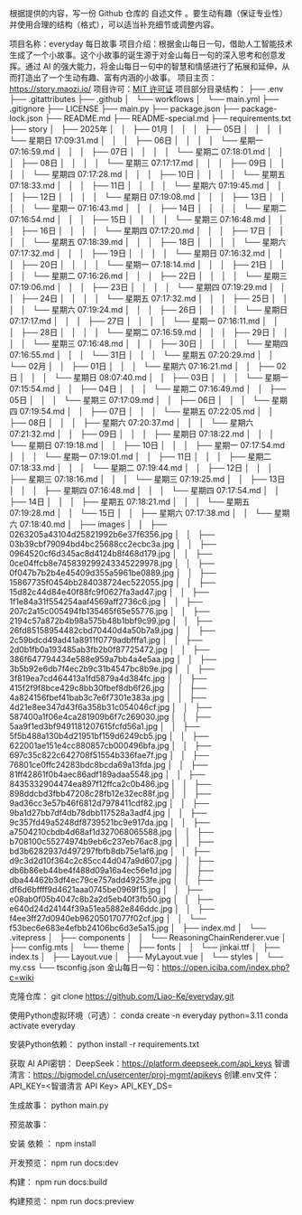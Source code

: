根据提供的内容，写一份 Github 仓库的 自述文件 。要生动有趣（保证专业性）并使用合理的结构（格式），可以适当补充细节或调整内容。


项目名称：everyday 每日故事
项目介绍：根据金山每日一句，借助人工智能技术生成了一个小故事。这个小故事的诞生源于对金山每日一句的深入思考和创意发挥。通过 AI 的强大能力，将金山每日一句中的智慧和情感进行了拓展和延伸，从而打造出了一个生动有趣、富有内涵的小故事。
项目主页：https://story.maozi.io/
项目许可：[MIT 许可证](https://github.com/Liao-Ke/everyday?tab=MIT-1-ov-file)
项目部分目录结构：
├── .env
├── .gitattributes
├── .github
│   └── workflows
│       └── main.yml
├── .gitignore
├── LICENSE
├── main.py
├── package.json
├── package-lock.json
├── README.md
├── README-special.md
├── requirements.txt
├── story
│   ├── 2025年
│   │   ├── 01月
│   │   │   ├── 05日
│   │   │   │   └── 星期日 17:09:31.md
│   │   │   ├── 06日
│   │   │   │   └── 星期一 07:16:59.md
│   │   │   ├── 07日
│   │   │   │   └── 星期二 07:18:01.md
│   │   │   ├── 08日
│   │   │   │   └── 星期三 07:17:17.md
│   │   │   ├── 09日
│   │   │   │   └── 星期四 07:17:28.md
│   │   │   ├── 10日
│   │   │   │   └── 星期五 07:18:33.md
│   │   │   ├── 11日
│   │   │   │   └── 星期六 07:19:45.md
│   │   │   ├── 12日
│   │   │   │   └── 星期日 07:19:08.md
│   │   │   ├── 13日
│   │   │   │   └── 星期一 07:16:43.md
│   │   │   ├── 14日
│   │   │   │   └── 星期二 07:16:54.md
│   │   │   ├── 15日
│   │   │   │   └── 星期三 07:16:48.md
│   │   │   ├── 16日
│   │   │   │   └── 星期四 07:17:20.md
│   │   │   ├── 17日
│   │   │   │   └── 星期五 07:18:39.md
│   │   │   ├── 18日
│   │   │   │   └── 星期六 07:17:32.md
│   │   │   ├── 19日
│   │   │   │   └── 星期日 07:16:32.md
│   │   │   ├── 20日
│   │   │   │   └── 星期一 07:18:14.md
│   │   │   ├── 21日
│   │   │   │   └── 星期二 07:16:26.md
│   │   │   ├── 22日
│   │   │   │   └── 星期三 07:19:06.md
│   │   │   ├── 23日
│   │   │   │   └── 星期四 07:19:29.md
│   │   │   ├── 24日
│   │   │   │   └── 星期五 07:17:32.md
│   │   │   ├── 25日
│   │   │   │   └── 星期六 07:19:24.md
│   │   │   ├── 26日
│   │   │   │   └── 星期日 07:17:17.md
│   │   │   ├── 27日
│   │   │   │   └── 星期一 07:16:11.md
│   │   │   ├── 28日
│   │   │   │   └── 星期二 07:16:59.md
│   │   │   ├── 29日
│   │   │   │   └── 星期三 07:16:48.md
│   │   │   ├── 30日
│   │   │   │   └── 星期四 07:16:55.md
│   │   │   └── 31日
│   │   │       └── 星期五 07:20:29.md
│   │   └── 02月
│   │       ├── 01日
│   │       │   └── 星期六 07:16:21.md
│   │       ├── 02日
│   │       │   └── 星期日 08:07:40.md
│   │       ├── 03日
│   │       │   └── 星期一 07:15:54.md
│   │       ├── 04日
│   │       │   └── 星期二 07:16:49.md
│   │       ├── 05日
│   │       │   └── 星期三 07:17:09.md
│   │       ├── 06日
│   │       │   └── 星期四 07:19:54.md
│   │       ├── 07日
│   │       │   └── 星期五 07:22:05.md
│   │       ├── 08日
│   │       │   ├── 星期六 07:20:37.md
│   │       │   └── 星期六 07:21:32.md
│   │       ├── 09日
│   │       │   ├── 星期日 07:18:22.md
│   │       │   └── 星期日 07:19:18.md
│   │       ├── 10日
│   │       │   ├── 星期一 07:17:54.md
│   │       │   └── 星期一 07:19:01.md
│   │       ├── 11日
│   │       │   ├── 星期二 07:18:33.md
│   │       │   └── 星期二 07:19:44.md
│   │       ├── 12日
│   │       │   ├── 星期三 07:18:16.md
│   │       │   └── 星期三 07:19:25.md
│   │       ├── 13日
│   │       │   ├── 星期四 07:16:48.md
│   │       │   └── 星期四 07:17:54.md
│   │       ├── 14日
│   │       │   ├── 星期五 07:18:21.md
│   │       │   └── 星期五 07:19:28.md
│   │       └── 15日
│   │           ├── 星期六 07:17:38.md
│   │           └── 星期六 07:18:40.md
│   ├── images
│   │   ├── 0263205a43104d25821992b6e37f6356.jpg
│   │   ├── 03b39cbf79094bd4bc25688cc2ecbc3a.jpg
│   │   ├── 0964520cf6d345ac8d4124b8f468d179.jpg
│   │   ├── 0ce04ffcb8e745839299243345229978.jpg
│   │   ├── 0f047b7b2b4e45409d355a5961be0889.jpg
│   │   ├── 15867735f0454bb284038724ec522055.jpg
│   │   ├── 15d82c44d84e40f88fc9f0627fa3ad47.jpg
│   │   ├── 1f1e84a31f554254aaf4569aff2736c6.jpg
│   │   ├── 207c2a15c005494fb135465f65e55776.jpg
│   │   ├── 2194c57a872b4b98a575b48b1bbf9c99.jpg
│   │   ├── 26fd85158954482cbd70440d4a50b7a9.jpg
│   │   ├── 2c59bdcd49ad41a8911f0779adbfffa1.jpg
│   │   ├── 2d0b1fb0a193485ab3fb2b0f87725472.jpg
│   │   ├── 386f647794434e588e959a7bb4a4e5aa.jpg
│   │   ├── 3b5b92e6db7f4ec2b9c31b4547bc8b9e.jpg
│   │   ├── 3f819ea7cd464413a1fd5879a4d384fc.jpg
│   │   ├── 415f2f9f8bce429c8bb30fbef8db6f26.jpg
│   │   ├── 4a824156fbef41bab3c7e6f7301e383a.jpg
│   │   ├── 4d21e8ee347d43f6a358b31c054046cf.jpg
│   │   ├── 587400a1f06e4ca281909b6f7c269030.jpg
│   │   ├── 5aa9f1ed3bf9491181207615fcfd56a1.jpg
│   │   ├── 5f5b488a130b4d21951bf159d6249cb5.jpg
│   │   ├── 622001ae151e4cc880857cb000496bfa.jpg
│   │   ├── 697c35c822c642708f51554b336fae7f.jpg
│   │   ├── 76801ce0ffc24283bdc8bcda69a13fda.jpg
│   │   ├── 81ff42861f0b4aec86adf189adaa5548.jpg
│   │   ├── 8435332904474ea897f12ffca2c0b486.jpg
│   │   ├── 898ddcbd3fbb47208c28fb12e32ec88f.jpg
│   │   ├── 9ad36cc3e57b46f6812d7978411cdf82.jpg
│   │   ├── 9ba1d27bb7df4db78dbb117528a3adf4.jpg
│   │   ├── 9c357fd49a5248df8739521bc9e917da.jpg
│   │   ├── a7504210cbdb4d68af1d327068065588.jpg
│   │   ├── b708100c55274974b9eb6c237eb76ac8.jpg
│   │   ├── bd3b6282937d497297fbfb8db75e1af6.jpg
│   │   ├── d9c3d2d10f364c2c85cc44d047a9d607.jpg
│   │   ├── db6b86eb44be4f488d09a16a4ec56e1d.jpg
│   │   ├── dba44462b3df4ec79ce757add49253fe.jpg
│   │   ├── df6d6bffff9d4621aaa0745be0969f15.jpg
│   │   ├── e08ab0f05b4047c8b2a2d5eb40f3fb50.jpg
│   │   ├── e640d24d24144f39a51ea5882e846ddc.jpg
│   │   ├── f4ee3ff27d0940eb96205017077f02cf.jpg
│   │   └── f53bec6e683e4efbb24106bc6d3e5a15.jpg
│   ├── index.md
│   └── .vitepress
│       ├── components
│       │   └── ReasoningChainRenderer.vue
│       ├── config.mts
│       └── theme
│           ├── fonts
│           │   └── jinkai.ttf
│           ├── index.ts
│           ├── Layout.vue
│           ├── MyLayout.vue
│           └── styles
│               └── my.css
└── tsconfig.json
金山每日一句：https://open.iciba.com/index.php?c=wiki

克隆仓库：
git clone https://github.com/Liao-Ke/everyday.git

使用Python虚拟环境（可选）：
conda create -n everyday python=3.11
conda activate everyday

安装Python依赖：
python install -r requirements.txt

获取 AI API密钥：
DeepSeek：https://platform.deepseek.com/api_keys
智谱清言：https://bigmodel.cn/usercenter/proj-mgmt/apikeys
创建.env文件：
API_KEY=<智谱清言 API Key>
API_KEY_DS=<DeepSeek API Key>

生成故事：
python main.py

预览故事：

安装 依赖 ：
npm install

开发预览：
npm run docs:dev

构建：
npm run docs:build

构建预览：
npm run docs:preview